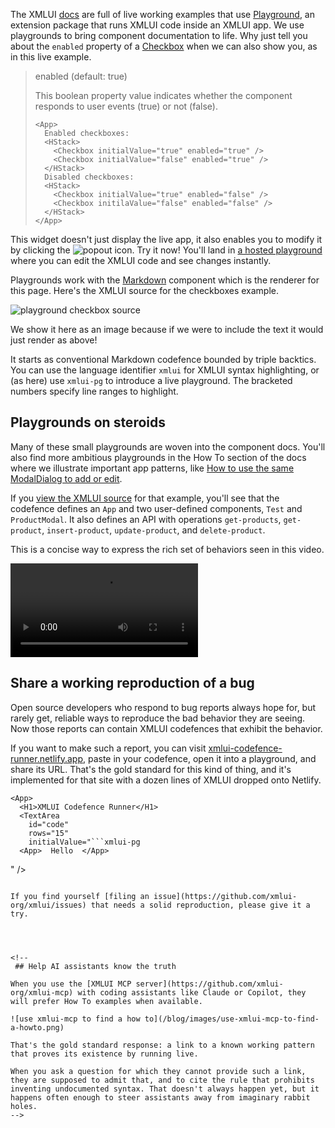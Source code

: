 The XMLUI [docs](https://docs.xmlui.org) are full of live working examples that use [Playground](https://github.com/xmlui-org/xmlui/tree/main/packages/xmlui-playground), an extension package that runs XMLUI code inside an XMLUI app. We use playgrounds to bring component documentation to life. Why just tell you about the `enabled` property of a [Checkbox](https://docs.xmlui.org/components/Checkbox) when we can also show you, as in this live example.

<blockquote>
enabled (default: true)

This boolean property value indicates whether the component responds to user events (true) or not (false).

```xmlui-pg {4-6} {9-10} name="Click the checkboxes"
<App>
  Enabled checkboxes:
  <HStack>
    <Checkbox initialValue="true" enabled="true" />
    <Checkbox initialValue="false" enabled="true" />
  </HStack>
  Disabled checkboxes:
  <HStack>
    <Checkbox initialValue="true" enabled="false" />
    <Checkbox initilaValue="false" enabled="false" />
  </HStack>
</App>
```
</blockquote>

This widget doesn't just display the live app, it also enables you to modify it by clicking the ![popout](/resources/pg-popout.svg) icon. Try it now! You'll land in [a hosted playground](https://playground.xmlui.org/#/playground/#H4sIAAAAAAAAE61W204bMRD9ldWUx2zJhRBYpZXCTVQCVBUKlQoPk%2FUkseK1LduBBZR%2Fr%2BzdJtmw4SLxlsycmTmeOfbsM1iHkqFQkiB5BtQaEugPtP5%2BK6PoWOJQEIvSCaXTocrJJt7cP710mE4DJIr6h6U34pI7juIaxYy%2B3YIzM7qFiIokS8P2W4EjFPaVyP72Sv0jbj%2BV4%2F%2FaG0gK3EyyGrrCsr9dNBQakKpMK0nSWUj%2B3vn%2FcsTHvvVuQhl56zNIzAgS%2BHN%2B9vtHdCDUOLryTmgAZ5DAUKhx7EoL5Y4k83GQZ2LG4a5RpLpGY33eIabTsVEzyQ6VUAYS2Er9j9jOzAhTipuBlrdowzM0j5DAl05nt3d4uPCUWO9pUbvX2YHGeuI4VdKRdPEgaKimSIb5DWduUiJanXZT56v2aoa9ncI9VPnlBJl6iCXe%2F0RJogRIL9qXPC5K1EsS3WYNfC1pXYhGxrgcX5NxPEVRqWB1gAWehpH5xccTVxxnBdaqHvTI4AP5UXSaxRkd5W7B%2FozL6QoTSpVkaB7j3eZyVFwynqJbBsQxpo7f%2BxE5g9JqNCTda%2FiJug8c3gnXhqwl9iKgpv3V%2FGsdbTXrplBTpjZupKS7Id%2FjmoMPlWB1zdzIZT%2FkrMEvUm5Vbkbc3RQQCrwV58lf8ieKT1teE193u4ay6qGCp1e0qNATMj6z8anLxJV%2FaIJogmaEDwgvx4LOkUpnGUnnOVl%2FWbsHuzu9boVyBbPszJfWQbvTHtSMxpJGE7TwIj21qUsI8wYwNNOa1%2Bb1R6FWCh9QzCdf86Lh8QVZR6x8o3QeWSU4i9YC2rWcwpQmhDXy7TY3T8G3cu94vzfYe9ekTvZPBicHH5tUZ2%2Bn1z2G%2BbwBhqyamdTvmuf5%2FM6blHZcybAuRjwnVqybJCy0BtgH1NpfyfK%2FNnTP6eFcsSVGGU7SoU8DCUyU4U9KOhTQgOJOlCmry6t0hY%2BPUs9hJXrJQBK%2BRubzfwm13uekCAAA) where you can edit the XMLUI code and see changes instantly.

Playgrounds work with the [Markdown](https://docs.xmlui.org/components/Markdown) component which is the renderer for this page. Here's the XMLUI source for the checkboxes example.

![playground checkbox source](/blog/images/playground-checkbox-source.png)

 We show it here as an image because if we were to include the text it would just render as above!

It starts as conventional Markdown codefence bounded by triple backtics. You can use the language identifier `xmlui` for XMLUI syntax highlighting, or (as here) use `xmlui-pg` to introduce a live playground. The bracketed numbers specify line ranges to highlight.

## Playgrounds on steroids

Many of these small playgrounds are woven into the component docs. You'll also find more ambitious playgrounds in the How To section of the docs where we illustrate important app patterns, like <a target="_blank" href="https://docs.xmlui.org/howto/use-the-same-modaldialog-to-add-or-edit">How to use the same ModalDialog to add or edit</a>.

If you [view the XMLUI source](https://github.com/xmlui-org/xmlui/blob/main/docs/public/pages/howto/use-the-same-modaldialog-to-add-or-edit.md) for that example, you'll see that the codefence defines an `App` and two user-defined components, `Test` and `ProductModal`. It also defines an API with operations `get-products`, `get-product`, `insert-product`, `update-product`, and `delete-product`.

 This is a concise way to express the rich set of behaviors seen in this video.

 <video controls autoplay src="/blog/images/advanced-codefence.mp4"></video>

## Share a working reproduction of a bug

Open source developers who respond to bug reports always hope for, but rarely get, reliable ways to reproduce the bad behavior they are seeing. Now those reports can contain XMLUI codefences that exhibit the behavior.

If you want to make such a report, you can visit [xmlui-codefence-runner.netlify.app](https://xmlui-codefence-runner.netlify.app/), paste in your codefence, open it into a playground, and share its URL. That's the gold standard for this kind of thing, and it's implemented for that site with a dozen lines of XMLUI dropped onto Netlify.

```xmlui
<App>
  <H1>XMLUI Codefence Runner</H1>
  <TextArea
    id="code"
    rows="15"
    initialValue="```xmlui-pg
  <App>  Hello  </App>
  ```
  " />
  <Markdown content="{code.value}" />
</App>
```

If you find yourself [filing an issue](https://github.com/xmlui-org/xmlui/issues) that needs a solid reproduction, please give it a try.




<!--
 ## Help AI assistants know the truth

When you use the [XMLUI MCP server](https://github.com/xmlui-org/xmlui-mcp) with coding assistants like Claude or Copilot, they will prefer How To examples when available.

![use xmlui-mcp to find a how to](/blog/images/use-xmlui-mcp-to-find-a-howto.png)

That's the gold standard response: a link to a known working pattern that proves its existence by running live.

When you ask a question for which they cannot provide such a link, they are supposed to admit that, and to cite the rule that prohibits inventing undocumented syntax. That doesn't always happen yet, but it happens often enough to steer assistants away from imaginary rabbit holes.
-->

